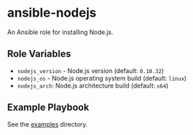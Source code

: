 # ansible-nodejs

An Ansible role for installing Node.js.

## Role Variables

- `nodejs_version` - Node.js version (default: `0.10.32`)
- `nodejs_os` - Node.js operating system build (default: `linux`)
- `nodejs_arch`: Node.js architecture build (default: `x64`)

## Example Playbook

See the [examples](./examples/) directory.
